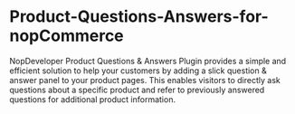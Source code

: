 # Product-Questions-Answers-for-nopCommerce
NopDeveloper Product Questions &amp; Answers Plugin provides a simple and efficient solution to help your customers by adding a slick question &amp; answer panel to your product pages. This enables visitors to directly ask questions about a specific product and refer to previously answered questions for additional product information.
